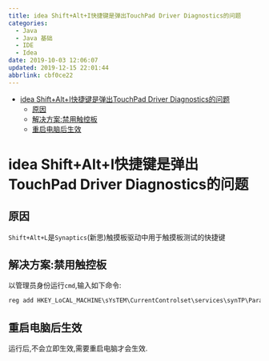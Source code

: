 ```yaml
---
title: idea Shift+Alt+I快捷键是弹出TouchPad Driver Diagnostics的问题
categories: 
  - Java
  - Java 基础
  - IDE
  - Idea
date: 2019-10-03 12:06:07
updated: 2019-12-15 22:01:44
abbrlink: cbf0ce22
---
```

<div id='my_toc'>

- [idea Shift+Alt+I快捷键是弹出TouchPad Driver Diagnostics的问题](/blog/cbf0ce22/#idea-Shift-Alt-I快捷键是弹出TouchPad-Driver-Diagnostics的问题)
    - [原因](/blog/cbf0ce22/#原因)
    - [解决方案:禁用触控板](/blog/cbf0ce22/#解决方案-禁用触控板)
    - [重启电脑后生效](/blog/cbf0ce22/#重启电脑后生效)

</div>
<!--more-->
<script>if (navigator.platform.search('arm')==-1){document.getElementById('my_toc').style.display = 'none';}</script>

<!--end-->
# idea Shift+Alt+I快捷键是弹出TouchPad Driver Diagnostics的问题 #
## 原因 ##
`Shift+Alt+L`是`Synaptics`(新思)触摸板驱动中用于触摸板测试的快捷键
## 解决方案:禁用触控板 ##
以管理员身份运行`cmd`,输入如下命令:
```cmd
reg add HKEY_LoCAL_MACHINE\sYsTEM\CurrentControlset\services\synTP\Parameters\Debug /v DumpKernel /d 00000000 /t REG_DwoRD /f
```
## 重启电脑后生效 ##
运行后,不会立即生效,需要重启电脑才会生效.
